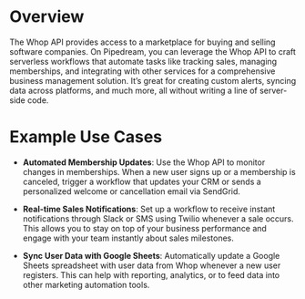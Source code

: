 # Overview

The Whop API provides access to a marketplace for buying and selling software companies. On Pipedream, you can leverage the Whop API to craft serverless workflows that automate tasks like tracking sales, managing memberships, and integrating with other services for a comprehensive business management solution. It’s great for creating custom alerts, syncing data across platforms, and much more, all without writing a line of server-side code.

# Example Use Cases

- **Automated Membership Updates**: Use the Whop API to monitor changes in memberships. When a new user signs up or a membership is canceled, trigger a workflow that updates your CRM or sends a personalized welcome or cancellation email via SendGrid.

- **Real-time Sales Notifications**: Set up a workflow to receive instant notifications through Slack or SMS using Twilio whenever a sale occurs. This allows you to stay on top of your business performance and engage with your team instantly about sales milestones.

- **Sync User Data with Google Sheets**: Automatically update a Google Sheets spreadsheet with user data from Whop whenever a new user registers. This can help with reporting, analytics, or to feed data into other marketing automation tools.
